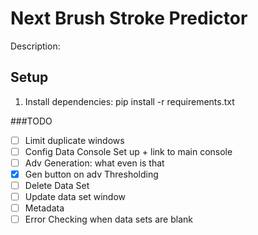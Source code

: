 # Next Brush Stroke Predictor 
Description: 

## Setup
1. Install dependencies: pip install -r requirements.txt

###TODO
- [ ] Limit duplicate windows 
- [ ] Config Data Console Set up + link to main console 
- [ ] Adv Generation: what even is that 
- [x] Gen button on adv Thresholding 
- [ ] Delete Data Set
- [ ] Update data set window 
- [ ] Metadata
- [ ] Error Checking when data sets are blank
